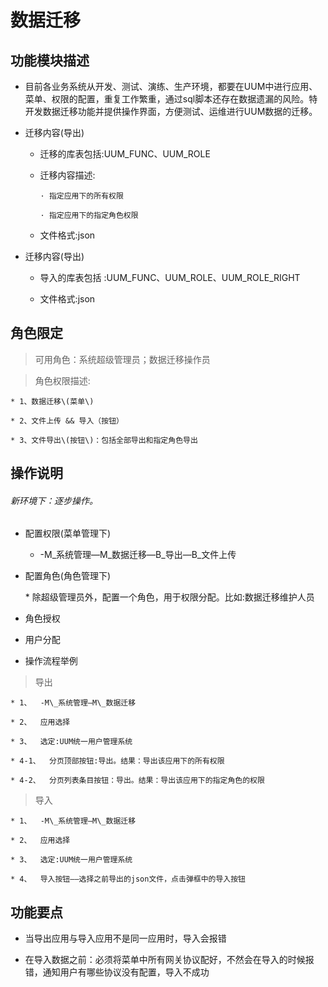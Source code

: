 # 数据迁移

## 功能模块描述



* 目前各业务系统从开发、测试、演练、生产环境，都要在UUM中进行应用、菜单、权限的配置，重复工作繁重，通过sql脚本还存在数据遗漏的风险。特开发数据迁移功能并提供操作界面，方便测试、运维进行UUM数据的迁移。



* 迁移内容\(导出\)   

  * 迁移的库表包括:UUM\_FUNC、UUM\_ROLE

  * 迁移内容描述:

        · 指定应用下的所有权限

        · 指定应用下的指定角色权限

  * 文件格式:json



* 迁移内容\(导出\)  

  * 导入的库表包括 :UUM\_FUNC、UUM\_ROLE、UUM\_ROLE\_RIGHT

  * 文件格式:json



## 角色限定

> 可用角色：系统超级管理员；数据迁移操作员
>

> 角色权限描述:

    * 1、数据迁移\(菜单\)

    * 2、文件上传 && 导入（按钮）

    * 3、文件导出\(按钮\)：包括全部导出和指定角色导出



## 操作说明

###### 新环境下：逐步操作。

* 配置权限\(菜单管理下\)

    *  -M\_系统管理—M\_数据迁移—B\_导出—B\_文件上传



* 配置角色\(角色管理下\)

    \* 除超级管理员外，配置一个角色，用于权限分配。比如:数据迁移维护人员



* 角色授权



* 用户分配



* 操作流程举例

> 导出



    * 1、  -M\_系统管理—M\_数据迁移

    * 2、  应用选择
    
    * 3、  选定:UUM统一用户管理系统

    * 4-1、  分页顶部按钮:导出。结果：导出该应用下的所有权限

    * 4-2、  分页列表条目按钮：导出。结果：导出该应用下的指定角色的权限

> 导入



    * 1、  -M\_系统管理—M\_数据迁移

    * 2、  应用选择

    * 3、  选定:UUM统一用户管理系统

    * 4、  导入按钮——选择之前导出的json文件，点击弹框中的导入按钮



## 功能要点

  * 当导出应用与导入应用不是同一应用时，导入会报错

  * 在导入数据之前：必须将菜单中所有网关协议配好，不然会在导入的时候报错，通知用户有哪些协议没有配置，导入不成功




